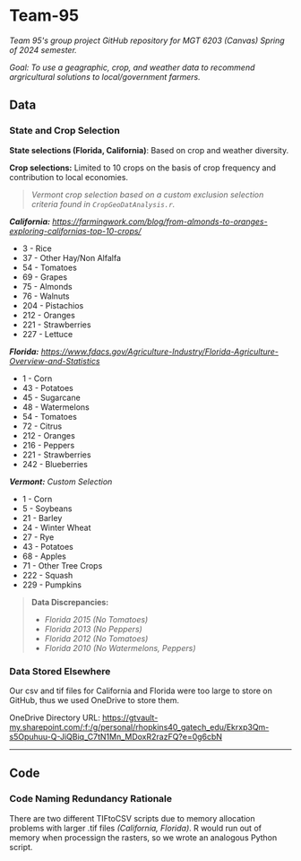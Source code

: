 # Team-95 #
 *Team 95's group project GitHub repository for MGT 6203 (Canvas) Spring of 2024 semester.*

 *Goal: To use a geagraphic, crop, and weather data to recommend argricultural solutions to local/government farmers.*

## Data ##

### State and Crop Selection ###
**State selections (Florida, California)**: Based on crop and weather diversity.

**Crop selections:** Limited to 10 crops on the basis of crop frequency and contribution to local economies.

> *Vermont crop selection based on a custom exclusion selection criteria found in `CropGeoDatAnalysis.r`.*


***California:*** *https://farmingwork.com/blog/from-almonds-to-oranges-exploring-californias-top-10-crops/*

* 3   - Rice
* 37  - Other Hay/Non Alfalfa
* 54  - Tomatoes
* 69  - Grapes
* 75  - Almonds
* 76  - Walnuts
* 204 - Pistachios
* 212 - Oranges
* 221 - Strawberries
* 227 - Lettuce



***Florida:*** *https://www.fdacs.gov/Agriculture-Industry/Florida-Agriculture-Overview-and-Statistics*

* 1   - Corn
* 43  - Potatoes
* 45  - Sugarcane
* 48  - Watermelons
* 54  - Tomatoes
* 72  - Citrus
* 212 - Oranges
* 216 - Peppers
* 221 - Strawberries
* 242 - Blueberries



 ***Vermont:*** *Custom Selection*
* 1 - Corn
* 5   - Soybeans
* 21  - Barley
* 24  - Winter Wheat
* 27  - Rye
* 43  - Potatoes
* 68  - Apples
* 71  - Other Tree Crops
* 222 - Squash
* 229 - Pumpkins


> **Data Discrepancies:**
> - *Florida 2015 (No Tomatoes)*
> - *Florida 2013 (No Peppers)*
> - *Florida 2012 (No Tomatoes)*
> - *Florida 2010 (No Watermelons, Peppers)*


### Data Stored Elsewhere ###
 Our csv and tif files for California and Florida were too large to store on GitHub, thus we used OneDrive to store them.
  
  OneDrive Directory URL: https://gtvault-my.sharepoint.com/:f:/g/personal/rhopkins40_gatech_edu/Ekrxp3Qm-s5Opuhuu-Q-JiQBiq_C7tN1Mn_MDoxR2razFQ?e=0g6cbN


---------------------------------------------------
## Code ##

### Code Naming Redundancy Rationale ###
 There are two different TIFtoCSV scripts due to memory allocation problems with larger .tif files *(California, Florida)*. R would run out of memory when processign the rasters, so we wrote an analogous Python script.
